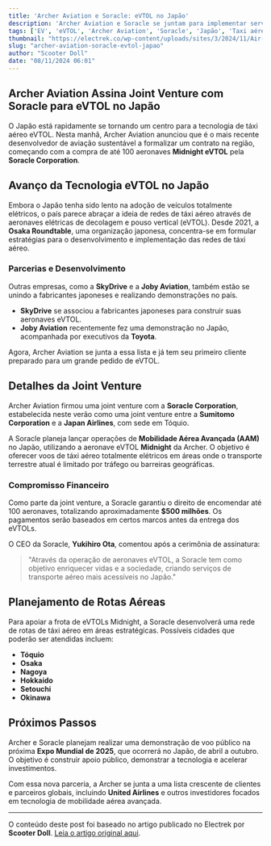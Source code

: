 ```yaml
---
title: 'Archer Aviation e Soracle: eVTOL no Japão'
description: 'Archer Aviation e Soracle se juntam para implementar serviços de táxi aéreo elétrico no Japão.'
tags: ['EV', 'eVTOL', 'Archer Aviation', 'Soracle', 'Japão', 'Taxi aéreo']
thumbnail: "https://electrek.co/wp-content/uploads/sites/3/2024/11/Air-taxi-Japan-Soracle-Archer.jpg?quality=82&strip=all&w=1400"
slug: "archer-aviation-soracle-evtol-japao"
author: "Scooter Doll"
date: "08/11/2024 06:01"
---
```


## Archer Aviation Assina Joint Venture com Soracle para eVTOL no Japão

O Japão está rapidamente se tornando um centro para a tecnologia de táxi aéreo eVTOL. Nesta manhã, Archer Aviation anunciou que é o mais recente desenvolvedor de aviação sustentável a formalizar um contrato na região, começando com a compra de até 100 aeronaves **Midnight eVTOL** pela **Soracle Corporation**.

## Avanço da Tecnologia eVTOL no Japão

Embora o Japão tenha sido lento na adoção de veículos totalmente elétricos, o país parece abraçar a ideia de redes de táxi aéreo através de aeronaves elétricas de decolagem e pouso vertical (eVTOL). Desde 2021, a **Osaka Roundtable**, uma organização japonesa,
concentra-se em formular estratégias para o desenvolvimento e implementação das redes de táxi aéreo.

### Parcerias e Desenvolvimento

Outras empresas, como a **SkyDrive** e a **Joby Aviation**, também estão se unindo a fabricantes japoneses e realizando demonstrações no país.

- **SkyDrive** se associou a fabricantes japoneses para construir suas aeronaves eVTOL.
- **Joby Aviation** recentemente fez uma demonstração no Japão, acompanhada por executivos da **Toyota**.

Agora, Archer Aviation se junta a essa lista e já tem seu primeiro cliente preparado para um grande pedido de eVTOL.

## Detalhes da Joint Venture

Archer Aviation firmou uma joint venture com a **Soracle Corporation**, estabelecida neste verão como uma joint venture entre a **Sumitomo Corporation** e a **Japan Airlines**, com sede em Tóquio. 

A Soracle planeja lançar operações de **Mobilidade Aérea Avançada (AAM)** no Japão, utilizando a aeronave eVTOL **Midnight** da Archer. O objetivo é oferecer voos de táxi aéreo totalmente elétricos em áreas onde o transporte terrestre atual é limitado por tráfego ou barreiras geográficas.

### Compromisso Financeiro

Como parte da joint venture, a Soracle garantiu o direito de encomendar até 100 aeronaves, totalizando aproximadamente **$500 milhões**. Os pagamentos serão baseados em certos marcos antes da entrega dos eVTOLs.

O CEO da Soracle, **Yukihiro Ota**, comentou após a cerimônia de assinatura:
> "Através da operação de aeronaves eVTOL, a Soracle tem como objetivo enriquecer vidas e a sociedade, criando serviços de transporte aéreo mais acessíveis no Japão."

## Planejamento de Rotas Aéreas

Para apoiar a frota de eVTOLs Midnight, a Soracle desenvolverá uma rede de rotas de táxi aéreo em áreas estratégicas. Possíveis cidades que poderão ser atendidas incluem:
- **Tóquio**
- **Osaka**
- **Nagoya**
- **Hokkaido**
- **Setouchi**
- **Okinawa**

## Próximos Passos

Archer e Soracle planejam realizar uma demonstração de voo público na próxima **Expo Mundial de 2025**, que ocorrerá no Japão, de abril a outubro. O objetivo é construir apoio público, demonstrar a tecnologia e acelerar investimentos.

Com essa nova parceria, a Archer se junta a uma lista crescente de clientes e parceiros globais, incluindo **United Airlines** e outros investidores focados em tecnologia de mobilidade aérea avançada.

---

O conteúdo deste post foi baseado no artigo publicado no Electrek por **Scooter Doll**. [Leia o artigo original aqui](https://electrek.co/2024/11/07/archer-aviation-signs-a-joint-venture-with-soracle-to-bring-evtol-air-taxi-services-to-japan/).